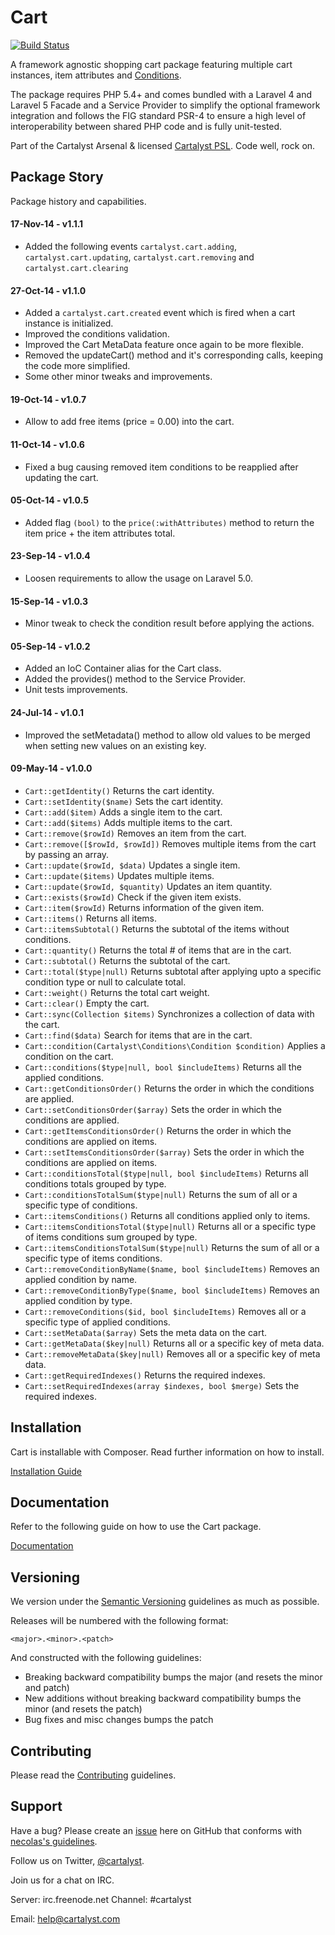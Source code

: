 # Cart

[![Build Status](http://ci.cartalyst.com/build-status/svg/1)](http://ci.cartalyst.com/build-status/view/1)

A framework agnostic shopping cart package featuring multiple cart instances, item attributes and [Conditions](https://cartalyst.com/manual/conditions).

The package requires PHP 5.4+ and comes bundled with a Laravel 4 and Laravel 5 Facade and a Service Provider to simplify the optional framework integration and follows the FIG standard PSR-4 to ensure a high level of interoperability between shared PHP code and is fully unit-tested.

Part of the Cartalyst Arsenal & licensed [Cartalyst PSL](license.txt). Code well, rock on.

## Package Story

Package history and capabilities.

#### 17-Nov-14 - v1.1.1

- Added the following events `cartalyst.cart.adding`, `cartalyst.cart.updating`, `cartalyst.cart.removing` and `cartalyst.cart.clearing`

#### 27-Oct-14 - v1.1.0

- Added a `cartalyst.cart.created` event which is fired when a cart instance is initialized.
- Improved the conditions validation.
- Improved the Cart MetaData feature once again to be more flexible.
- Removed the updateCart() method and it's corresponding calls, keeping the code more simplified.
- Some other minor tweaks and improvements.

#### 19-Oct-14 - v1.0.7

- Allow to add free items (price = 0.00) into the cart.

#### 11-Oct-14 - v1.0.6

- Fixed a bug causing removed item conditions to be reapplied after updating the cart.

#### 05-Oct-14 - v1.0.5

- Added flag `(bool)` to the `price(:withAttributes)` method to return the item price + the item attributes total.

#### 23-Sep-14 - v1.0.4

- Loosen requirements to allow the usage on Laravel 5.0.

#### 15-Sep-14 - v1.0.3

- Minor tweak to check the condition result before applying the actions.

#### 05-Sep-14 - v1.0.2

- Added an IoC Container alias for the Cart class.
- Added the provides() method to the Service Provider.
- Unit tests improvements.

#### 24-Jul-14 - v1.0.1

- Improved the setMetadata() method to allow old values to be merged when setting new values on an existing key.

#### 09-May-14 - v1.0.0

- ```Cart::getIdentity()``` Returns the cart identity.
- ```Cart::setIdentity($name)``` Sets the cart identity.
- ```Cart::add($item)``` Adds a single item to the cart.
- ```Cart::add($items)``` Adds multiple items to the cart.
- ```Cart::remove($rowId)``` Removes an item from the cart.
- ```Cart::remove([$rowId, $rowId])``` Removes multiple items from the cart by passing an array.
- ```Cart::update($rowId, $data)``` Updates a single item.
- ```Cart::update($items)``` Updates multiple items.
- ```Cart::update($rowId, $quantity)``` Updates an item quantity.
- ```Cart::exists($rowId)``` Check if the given item exists.
- ```Cart::item($rowId)``` Returns information of the given item.
- ```Cart::items()``` Returns all items.
- ```Cart::itemsSubtotal()``` Returns the subtotal of the items without conditions.
- ```Cart::quantity()``` Returns the total # of items that are in the cart.
- ```Cart::subtotal()``` Returns the subtotal of the cart.
- ```Cart::total($type|null)``` Returns subtotal after applying upto a specific condition type or null to calculate total.
- ```Cart::weight()``` Returns the total cart weight.
- ```Cart::clear()``` Empty the cart.
- ```Cart::sync(Collection $items)``` Synchronizes a collection of data with the cart.
- ```Cart::find($data)``` Search for items that are in the cart.
- ```Cart::condition(Cartalyst\Conditions\Condition $condition)``` Applies a condition on the cart.
- ```Cart::conditions($type|null, bool $includeItems)``` Returns all the applied conditions.
- ```Cart::getConditionsOrder()``` Returns the order in which the conditions are applied.
- ```Cart::setConditionsOrder($array)``` Sets the order in which the conditions are applied.
- ```Cart::getItemsConditionsOrder()``` Returns the order in which the conditions are applied on items.
- ```Cart::setItemsConditionsOrder($array)``` Sets the order in which the conditions are applied on items.
- ```Cart::conditionsTotal($type|null, bool $includeItems)``` Returns all conditions totals grouped by type.
- ```Cart::conditionsTotalSum($type|null)``` Returns the sum of all or a specific type of conditions.
- ```Cart::itemsConditions()``` Returns all conditions applied only to items.
- ```Cart::itemsConditionsTotal($type|null)``` Returns all or a specific type of items conditions sum grouped by type.
- ```Cart::itemsConditionsTotalSum($type|null)``` Returns the sum of all or a specific type of items conditions.
- ```Cart::removeConditionByName($name, bool $includeItems)``` Removes an applied condition by name.
- ```Cart::removeConditionByType($name, bool $includeItems)``` Removes an applied condition by type.
- ```Cart::removeConditions($id, bool $includeItems)``` Removes all or a specific type of applied conditions.
- ```Cart::setMetaData($array)``` Sets the meta data on the cart.
- ```Cart::getMetaData($key|null)``` Returns all or a specific key of meta data.
- ```Cart::removeMetaData($key|null)``` Removes all or a specific key of meta data.
- ```Cart::getRequiredIndexes()``` Returns the required indexes.
- ```Cart::setRequiredIndexes(array $indexes, bool $merge)``` Sets the required indexes.

## Installation

Cart is installable with Composer. Read further information on how to install.

[Installation Guide](https://cartalyst.com/manual/cart/1.0#installation)

## Documentation

Refer to the following guide on how to use the Cart package.

[Documentation](https://cartalyst.com/manual/cart/1.0)

## Versioning

We version under the [Semantic Versioning](http://semver.org/) guidelines as much as possible.

Releases will be numbered with the following format:

`<major>.<minor>.<patch>`

And constructed with the following guidelines:

* Breaking backward compatibility bumps the major (and resets the minor and patch)
* New additions without breaking backward compatibility bumps the minor (and resets the patch)
* Bug fixes and misc changes bumps the patch

## Contributing

Please read the [Contributing](contributing.md) guidelines.

## Support

Have a bug? Please create an [issue](https://github.com/cartalyst/cart/issues) here on GitHub that conforms with [necolas's guidelines](https://github.com/necolas/issue-guidelines).

Follow us on Twitter, [@cartalyst](http://twitter.com/cartalyst).

Join us for a chat on IRC.

Server: irc.freenode.net
Channel: #cartalyst

Email: help@cartalyst.com
